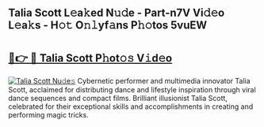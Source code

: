 ## Talia Scott L𝚎a𝚔ed N𝚞𝚍e - Part-n7V Vi𝚍𝚎o L𝚎a𝚔s - H𝚘𝚝 O𝚗𝚕yf𝚊ns P𝚑𝚘tos 5vuEW

# <h2><a href="http://kf1aby.oniu.top/?m=Talia+Scott">🔗👉 🔴 Talia Scott P𝚑ot𝚘𝚜 V𝚒d𝚎o</a></h2>

[![Talia Scott Nu𝚍e𝚜](https://i.imgur.com/0qMVB7G.gif)](http://kf1aby.oniu.top/?m=Talia+Scott)
Cybernetic performer and multimedia innovator Talia Scott, acclaimed for distributing dance and lifestyle inspiration through viral dance sequences and compact films. Brilliant illusionist Talia Scott, celebrated for their exceptional skills and accomplishments in creating and performing magic tricks.  
